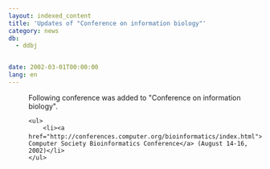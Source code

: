 ```yaml
---
layout: indexed_content
title: 'Updates of "Conference on information biology"'
category: news
db:
  - ddbj


date: 2002-03-01T00:00:00
lang: en
---
```


<dd>Following conference was added to "Conference on information biology".

    <ul>
        <li><a href="http://conferences.computer.org/bioinformatics/index.html">IEEE　Computer Society Bioinformatics Conference</a> (August 14-16, 2002)</li>
    </ul>
</dd>
